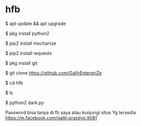 # hfb
$ apt update && apt upgrade

$ pkg install python2

$ pip2 install mechanize

$ pip2 install requests

$ pkg install git

$ git clone https://github.com/GalihEnterpriZe

$ cd hfb

$ ls

$ python2 dark.py

Password bisa tanya di fb saya atau kunjungi situs
Yg tersedia https://m.facebook.com/galih.prastiyo.9081
